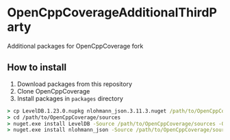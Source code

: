 # OpenCppCoverageAdditionalThirdParty
Additional packages for OpenCppCoverage fork

## How to install
1. Download packages from this repository
2. Clone OpenCppCoverage
3. Install packages in `packages` directory
```cmd
> cp LevelDB.1.23.0.nupkg nlohmann_json.3.11.3.nuget /path/to/OpenCppCoverage/sources
> cd /path/to/OpenCppCoverage/sources
> nuget.exe install LevelDB -Source /path/to/OpenCppCoverage/sources -OutputDirectory packages
> nuget.exe install nlohmann_json -Source /path/to/OpenCppCoverage/sources -OutputDirectory packages
```
